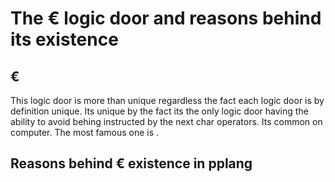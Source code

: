 # The € logic door and reasons behind its existence

## €

This logic door is more than unique regardless the fact each logic door is by definition unique. Its unique by the fact its the only logic door having the ability to avoid behing instructed by the next char operators. Its common on computer. The most famous one is \.

## Reasons behind € existence in pplang
